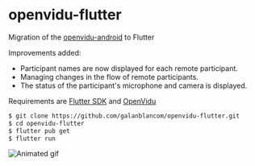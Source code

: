 # openvidu-flutter

Migration of the [openvidu-android](https://github.com/OpenVidu/openvidu-tutorials/tree/master/openvidu-android) to Flutter

Improvements added:
- Participant names are now displayed for each remote participant.
- Managing changes in the flow of remote participants.
- The status of the participant's microphone and camera is displayed.

Requirements are [Flutter SDK](https://flutter.dev/docs/get-started/install) and [OpenVidu](https://openvidu.io/)
```bash
$ git clone https://github.com/galanblancom/openvidu-flutter.git
$ cd openvidu-flutter
$ flutter pub get
$ flutter run
```

![Animated gif](gif/openvidu-flutter-demo.gif)